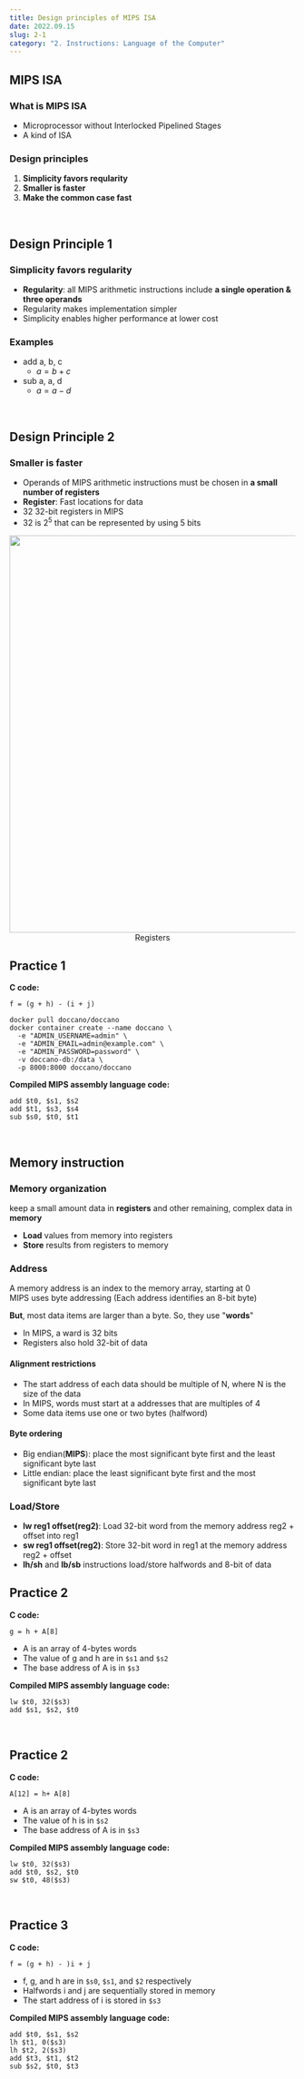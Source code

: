 ```yaml
---
title: Design principles of MIPS ISA
date: 2022.09.15
slug: 2-1
category: "2. Instructions: Language of the Computer"
---
```


## MIPS ISA
### What is MIPS ISA
- Microprocessor without Interlocked Pipelined Stages
- A kind of ISA

### Design principles
1. **Simplicity favors reqularity**
2. **Smaller is faster**
3. **Make the common case fast** 
</br>

## Design Principle 1
### Simplicity favors regularity
- **Regularity**: all MIPS arithmetic instructions include **a single operation & three operands** </br>
- Regularity makes implementation simpler </br>
- Simplicity enables higher performance at lower cost 

### Examples
- add a, b, c
    - $a = b + c$
- sub a, a, d
    - $a = a - d$
</br>

## Design Principle 2
### Smaller is faster
- Operands of MIPS arithmetic instructions must be chosen in **a small number of registers**
- **Register**: Fast locations for data
- 32 32-bit registers in MIPS
- 32 is $2^5$ that can be represented by using 5 bits
<center>
<img src="/computer-architecture/2-1/01.jpg"  width="700">
Registers
</center>

## Practice 1
**C code:**
<pre class="no-line-numbers language-default">
<code>f = (g + h) - (i + j)
</code></pre>

<pre class="no-line-numbers language-default">
<code>docker pull doccano/doccano
docker container create --name doccano \
  -e "ADMIN_USERNAME=admin" \
  -e "ADMIN_EMAIL=admin@example.com" \
  -e "ADMIN_PASSWORD=password" \
  -v doccano-db:/data \
  -p 8000:8000 doccano/doccano
</code></pre>


**Compiled MIPS assembly language code:**
<pre class="no-line-numbers language-default">
<code>add $t0, $s1, $s2
add $t1, $s3, $s4
sub $s0, $t0, $t1
</code></pre>
</br>

## Memory instruction
### Memory organization
keep a small amount data in **registers** and other remaining, complex data in **memory**

- **Load** values from memory into registers
- **Store** results from registers to memory

### Address
A memory address is an index to the memory array, starting at 0 </br>
MIPS uses byte addressing (Each address identifies an 8-bit byte)

**But**, most data items are larger than a byte. So, they use "**words**" </br>
- In MIPS, a ward is 32 bits
- Registers also hold 32-bit of data

#### Alignment restrictions
- The start address of each data should be multiple of N, where N is the size of the data
- In MIPS, words must start at a addresses that are multiples of 4
- Some data items use one or two bytes (halfword)

#### Byte ordering
- Big endian(**MIPS**): place the most significant byte first and the least significant byte last
- Little endian: place the least significant byte first and the most significant byte last  

### Load/Store
- **lw reg1 offset(reg2)**: Load 32-bit word from the memory address reg2 + offset into reg1
- **sw reg1 offset(reg2)**: Store 32-bit word in reg1 at the memory address reg2 + offset
- **lh/sh** and **lb/sb** instructions load/store halfwords and 8-bit of data

## Practice 2
**C code:**
<pre class="no-line-numbers language-bash">
<code>g = h + A[8]
</code></pre>
- A is an array of 4-bytes words
- The value of g and h are in `$s1` and `$s2`
- The base address of A is in `$s3`

**Compiled MIPS assembly language code:**
<pre class="no-line-numbers language-bash">
<code>lw $t0, 32($s3)
add $s1, $s2, $t0
</code></pre>
</br>

## Practice 2
**C code:**
<pre class="no-line-numbers language-bash">
<code>A[12] = h+ A[8]
</code></pre>
- A is an array of 4-bytes words
- The value of h is in `$s2`
- The base address of A is in `$s3`

**Compiled MIPS assembly language code:**
<pre class="no-line-numbers language-bash">
<code>lw $t0, 32($s3)
add $t0, $s2, $t0
sw $t0, 48($s3)
</code></pre>
</br>

## Practice 3
**C code:**
<pre class="no-line-numbers language-bash">
<code>f = (g + h) - )i + j
</code></pre>
- f, g, and h are in `$s0`, `$s1`, and `$2` respectively
- Halfwords i and j are sequentially stored in memory
- The start address of i is stored in `$s3`

**Compiled MIPS assembly language code:**
<pre class="no-line-numbers language-bash">
<code>add $t0, $s1, $s2
lh $t1, 0($s3)
lh $t2, 2($s3)
add $t3, $t1, $t2
sub $s2, $t0, $t3
</code></pre>
</br>